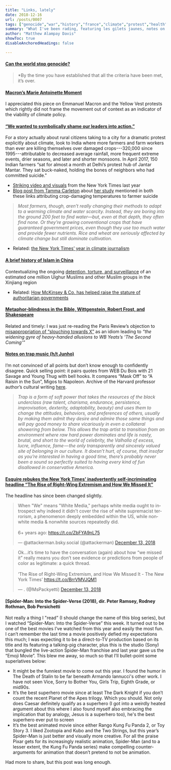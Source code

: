 ```yaml
---
title: "Links, lately"
date: 2018-12-16
url: /posts/0007
tags: ["genocide","war","history","france","climate","protest","health","religion","literature","movies","music","media","india","consulting"]
summary: "What I've been rading, featuring les gilets jaunes, notes on trap music, and Spider-Man: Into the Spider-Verse (2018)"
author: "Matthew Alampay Davis"
showToc: true
disableAnchoredHeadings: false

---
```


#### [Can the world stop genocide?](https://www.economist.com/international/2018/12/08/can-the-world-stop-genocide?fsrc=scn/fb/te/bl/ed/cantheworldstopgenocideneveragainandagain)

> *By the time you have established that all the criteria have been met, it’s over.

#### [Macron’s Marie Antoinette Moment](https://www.nybooks.com/online/2018/12/11/from-sans-culottes-to-gilets-jaunes-macrons-marie-antoinette-moment/)

I appreciated this piece on Emmanuel Macron and the Yellow Vest protests which rightly did not frame the movement out of context as an indicator of the viability of climate policy.

#### [“We wanted to symbolically shame our leaders into action.”](https://www.nybooks.com/daily/2018/12/14/indias-farmers-on-the-march/)

For a story actually about rural citizens taking to a city for a dramatic protest explicitly about climate, look to India where more farmers and farm workers than ever are killing themselves over damaged crops---320,000 since 1995---attributable to decreased average rainfall, more frequent extreme events, drier seasons, and later and shorter monsoons. In April 2017, 150 Indian farmers “sat for almost a month at Delhi’s protest hub of Jantar Mantar. They sat buck-naked, holding the bones of neighbors who had committed suicide."

+ [Striking video and visuals](https://www.nytimes.com/interactive/2017/10/26/world/middleeast/india-farmers-drought.html) from the New York Times last year
+ [Blog post from Tamma Carleton](http://www.g-feed.com/2017/08/climate-change-crop-failure-and.html) about [her study](https://www.pnas.org/content/114/33/8746) mentioned in both these links attributing crop-damaging temperatures to farmer suicide

> *Most farmers, though, aren’t really changing their methods to adapt to a warming climate and water scarcity. Instead, they are boring into the ground 200 feet to find water—but, even at that depth, they often find none. Or they’re growing conventional crops that have guaranteed government prices, even though they use too much water and provide fewer nutrients. Rice and wheat are seriously affected by climate change but still dominate cultivation.*

+ Related: [the New York Times’ year in climate journalism](https://www.nytimes.com/interactive/2018/12/12/climate/year-in-climate-change.html)

#### [A brief history of Islam in China](https://www.nybooks.com/daily/2018/11/23/the-uighurs-and-chinas-long-history-of-trouble-with-islam/)

Contextualizing the ongoing [detention, torture, and surveillance](https://www.bbc.co.uk/news/world-asia-china-45474279) of an estimated one million Uighur Muslims and other Muslim groups in the Xinjiang region

+ Related: [How McKinsey & Co. has helped raise the stature of authoritarian governments](https://www.nytimes.com/2018/12/15/world/asia/mckinsey-china-russia.html?action=click&module=Top%20Stories&pgtype=Homepage)

#### [Metaphor-blindness in the Bible, Wittgenstein, Robert Frost, and Shakespeare](https://www.nybooks.com/daily/2018/12/07/a-cure-for-metaphor-blindness/)

Related and timely: I was just re-reading the Paris Review’s objection to [misappropriation of “slouching towards X”](https://www.theparisreview.org/blog/tag/slouching-towards-bethlehem/) as an idiom leading to *“the widening gyre of heavy-handed allusions to WB Yeats’s ‘The Second Coming’”*

#### [Notes on trap music (h/t Junho)](https://nplusonemag.com/issue-32/essays/notes-on-trap/?fbclid=IwAR2iK8zdR2AS0lxcez3fG_tP6D2VAVR5md3GbH2YegVGvXUwlJdaUmTep94)

I’m not convinced of all points but don’t know enough to confidently disagree. Quick selling point: it pairs quotes from WEB Du Bois with 21 Savage and Young Thug with bell hooks. It compares “Mask Off” to “A Raisin in the Sun”, Migos to Napoleon. Archive of the Harvard professor author’s cultural writing [here](http://www.jesse-d-mccarthy.com/category/writing/).

> *Trap is a form of soft power that takes the resources of the black underclass (raw talent, charisma, endurance, persistence, improvisation, dexterity, adaptability, beauty) and uses them to change the attitudes, behaviors, and preferences of others, usually by making them admit they desire and admire those same things and will pay good money to share vicariously in even a collateral showering from below. This allows the trap artist to transition from an environment where raw hard power dominates and life is nasty, brutal, and short to the world of celebrity, the Valhalla of excess, lucre, influence, fame — the only transparently and sincerely valued site of belonging in our culture. It doesn’t hurt, of course, that insofar as you’re interested in having a good time, there’s probably never been a sound so perfectly suited to having every kind of fun disallowed in conservative America.*

#### [Esquire rebukes the New York Times' inadvertently self-incriminating headline “The Rise of Right-Wing Extremism and How We Missed It”](https://www.esquire.com/news-politics/politics/a25574930/new-york-times-rightwing-extremism-white-supremacist/)

The headline has since been changed slightly.

<blockquote class="twitter-tweet"><p lang="en" dir="ltr">When &quot;We&quot; means &quot;White Media,&quot; perhaps white media ought to introspect why indeed it didn&#39;t cover the rise of white supremacist terrorism, a phenomenon deeply embedded within the US, while nonwhite media &amp; nonwhite sources repeatedly did. <br><br>6+ years ago: <a href="https://t.co/ZbFYA9nL75">https://t.co/ZbFYA9nL75</a></p>&mdash; @attackerman.bsky.social (@attackerman) <a href="https://twitter.com/attackerman/status/1073227592138936320?ref_src=twsrc%5Etfw">December 13, 2018</a></blockquote> <script async src="https://platform.twitter.com/widgets.js" charset="utf-8"></script>

<blockquote class="twitter-tweet"><p lang="en" dir="ltr">Ok...it’s time to have the conversation (again) about how “we missed it” really means you don’t see evidence or predictions from people of color as legitimate: a quick thread.<br><br>‘The Rise of Right-Wing Extremism, and How We Missed It - The New York Times’ <a href="https://t.co/BrrVMVJQM1">https://t.co/BrrVMVJQM1</a></p>&mdash; . (@MsPackyetti) <a href="https://twitter.com/MsPackyetti/status/1073219703059959808?ref_src=twsrc%5Etfw">December 13, 2018</a></blockquote> <script async src="https://platform.twitter.com/widgets.js" charset="utf-8"></script>

#### [Spider-Man: Into the Spider-Verse (2018), dir. Peter Ramsey, Rodney Rothman, Bob Persichetti

Not really a thing I "read” (I should change the name of this blog series), but I watched “Spider-Man: Into the Spider-Verse” this week. It turned out to be one of the best movies I’ve watched from this year and easily the most fun. I can’t remember the last time a movie positively defied my expectations this much; I was expecting it to be a direct-to-TV production based on its title and its featuring a talking-pig character, plus this is the studio (Sony) that bungled the live-action Spider-Man franchise and last year gave us the “Emoji Movie”. This blew me away, so much so that I’ll bullet-point some superlatives below:

+ It might be the funniest movie to come out this year. I found the humor in The Death of Stalin to be far beneath Armando Iannucci's other work. I have not seen Vice, Sorry to Bother You, Girls Trip, Eighth Grade, or mid90s.
+ It’s the best superhero movie since at least The Dark Knight if you don’t count the recent Planet of the Apes trilogy. Which you should. Not only does Caesar definitely qualify as a superhero (I got into a weirdly heated argument about this where I also found myself also embracing the implication that by analogy, Jesus is a superhero too), he's the best superhero ever put to screen
+ It’s the best animated movie since either Rango  Kung Fu Panda 2, or Toy Story 3. I liked Zootopia and Kubo and the Two Strings, but this year’s Spider-Man is just better and visually more creative. For all the praise Pixar gets for its increasingly realistic animation, Spider-Man (and to a lesser extent, the Kung Fu Panda series) make compelling counter-arguments for animation that doesn’t pretend to not be animation.

Had more to share, but this post was long enough.